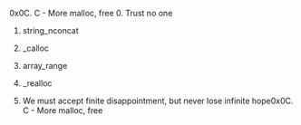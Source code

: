 0x0C. C - More malloc, free
0. Trust no one

1. string_nconcat

2. _calloc

3. array_range

4. _realloc

5. We must accept finite disappointment, but never lose infinite hope0x0C. C - More malloc, free
